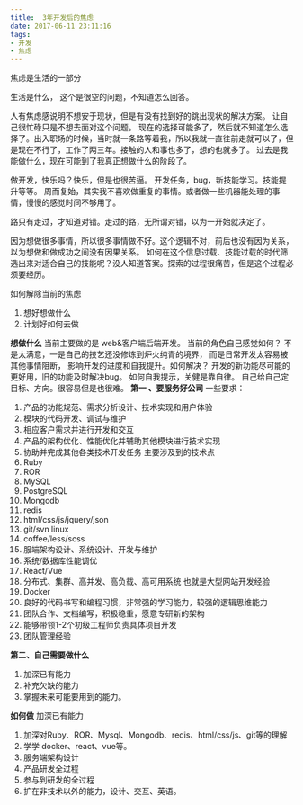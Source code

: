 ```yaml
---
title:  3年开发后的焦虑
date: 2017-06-11 23:11:16
tags: 
- 开发
- 焦虑
---
```


焦虑是生活的一部分
<!--more-->

生活是什么， 这个是很空的问题，不知道怎么回答。

人有焦虑感说明不想安于现状，但是有没有找到好的跳出现状的解决方案。
让自己很忙碌只是不想去面对这个问题。
现在的选择可能多了，然后就不知道怎么选择了。出入职场的时候，当时就一条路等着我，所以我就一直往前走就可以了，但是现在不行了，工作了两三年。接触的人和事也多了，想的也就多了。
过去是我能做什么，现在可能到了我真正想做什么的阶段了。

做开发，快乐吗？快乐，但是也很苦逼。
开发任务，bug，新技能学习。技能提升等等。
周而复始，其实我不喜欢做重复的事情。或者做一些机器能处理的事情，慢慢的感觉时间不够用了。

路只有走过，才知道对错。走过的路，无所谓对错，以为一开始就决定了。

因为想做很多事情，所以很多事情做不好。这个逻辑不对，前后也没有因为关系，以为想做和做成功之间没有因果关系。
如何在这个信息过载、技能过载的时代筛选出来对适合自己的技能呢？没人知道答案。探索的过程很痛苦，但是这个过程必须要经历。

如何解除当前的焦虑
1. 想好想做什么
2. 计划好如何去做

**想做什么**
当前主要做的是 web&客户端后端开发。
当前的角色自己感觉如何？ 不是太满意，一是自己的技艺还没修炼到炉火纯青的境界， 而是日常开发太容易被其他事情阻断， 影响开发的进度和自我提升。如何解决？ 开发的新功能尽可能的更好用，旧的功能及时解决bug。
如何自我提示，关健是靠自律。
自己给自己定目标、方向。很容易但是也很难。
**第一 、要服务好公司**
一些要求：
1. 产品的功能规范、需求分析设计、技术实现和用户体验
2. 模块的代码开发、调试与维护
3. 相应客户需求并进行开发和交互
4. 产品的架构优化、性能优化并辅助其他模块进行技术实现
5. 协助并完成其他各类技术开发任务
主要涉及到的技术点
1. Ruby
2. ROR
3. MySQL
4. PostgreSQL
4. Mongodb
5. redis
6. html/css/js/jquery/json
7. git/svn linux
8. coffee/less/scss
9. 服端架构设计、系统设计、开发与维护
10. 系统/数据库性能调优
11. React/Vue
12. 分布式、集群、高并发、高负载、高可用系统 也就是大型网站开发经验
13. Docker
9. 良好的代码书写和编程习惯，非常强的学习能力，较强的逻辑思维能力
10. 团队合作、文档编写，积极稳重，愿意专研新的架构
11. 能够带领1-2个初级工程师负责具体项目开发
12. 团队管理经验

**第二、自己需要做什么**
1. 加深已有能力
2. 补充欠缺的能力
3. 掌握未来可能要用到的能力。


**如何做**
加深已有能力
1. 加深对Ruby、ROR、Mysql、Mongodb、redis、html/css/js、git等的理解
2. 学学 docker、react、vue等。
3. 服务端架构设计
4. 产品研发全过程
5. 参与到研发的全过程
6. 扩在非技术以外的能力，设计、交互、英语。
